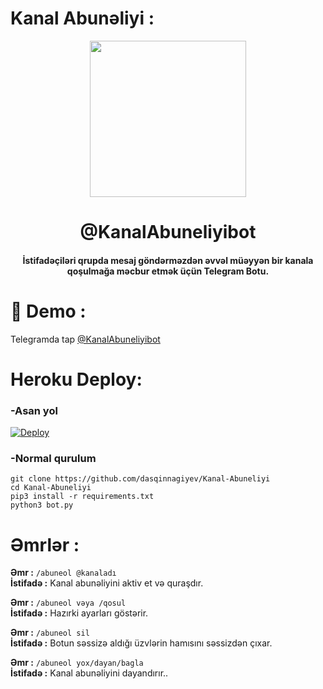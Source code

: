 # Kanal Abunəliyi :
<p align="center"><a href="#"><img src="https://telegra.ph/file/39b6470a66fc51409b4d5.jpg" width="250"></a></p> 
<h1 align="center"><b>@KanalAbuneliyibot</b></h1>
<h4 align="center">İstifadəçiləri qrupda mesaj göndərməzdən əvvəl müəyyən bir kanala qoşulmağa məcbur etmək üçün Telegram Botu.</h4>

# 🤖 Demo :
Telegramda tap [@KanalAbuneliyibot](https://t.me/kanalabuneliyibot)

# Heroku Deploy:
### -Asan yol
[![Deploy](https://www.herokucdn.com/deploy/button.svg)](https://heroku.com/deploy?template=https://github.com/dasqinnagiyev/Kanal-Abuneliyi/tree/master)

### -Normal qurulum
```python3
git clone https://github.com/dasqinnagiyev/Kanal-Abuneliyi
cd Kanal-Abuneliyi
pip3 install -r requirements.txt
python3 bot.py
```
# Əmrlər :

**Əmr :** ```/abuneol @kanaladı``` <br />
**İstifadə :** Kanal abunəliyini aktiv et və quraşdır.<br />

**Əmr :** ```/abuneol vəya /qosul``` <br />
**İstifadə :** Hazırki ayarları göstərir. <br />

**Əmr :** ```/abuneol sil``` <br />
**İstifadə :** Botun səssizə aldığı üzvlərin hamısını səssizdən çıxar. <br />

**Əmr :** ```/abuneol yox/dayan/bagla``` <br />
**İstifadə :** Kanal abunəliyini dayandırır.. <br />


